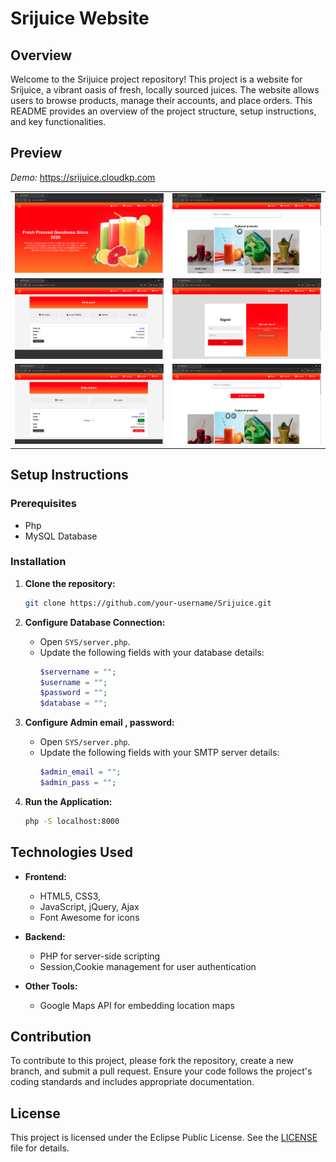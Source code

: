 
# Srijuice Website

## Overview

Welcome to the Srijuice project repository! This project is a website for Srijuice, a vibrant oasis of fresh, locally sourced juices. The website allows users to browse products, manage their accounts, and place orders. This README provides an overview of the project structure, setup instructions, and key functionalities.




## Preview

*Demo:* https://srijuice.cloudkp.com

<table>
  <tr>
    <td><img src="https://github.com/rekcah-pavi/SriJuice/blob/main/photos/w1.png?raw=true"/></td>
    <td><img src="https://github.com/rekcah-pavi/SriJuice/blob/main/photos/w2.png?raw=true"/></td>
  </tr>
  <tr>
    <td><img src="https://github.com/rekcah-pavi/SriJuice/blob/main/photos/w3.png?raw=true"/></td>
    <td><img src="https://github.com/rekcah-pavi/SriJuice/blob/main/photos/w4.png?raw=true"/></td>
  </tr>
  <tr>
    <td><img src="https://github.com/rekcah-pavi/SriJuice/blob/main/photos/a1.png?raw=true"/></td>
    <td><img src="https://github.com/rekcah-pavi/SriJuice/blob/main/photos/a2.png?raw=true"/></td>
  </tr>
</table>





## Setup Instructions

### Prerequisites

- Php
- MySQL Database

### Installation

1. **Clone the repository:**
   ```sh
   git clone https://github.com/your-username/Srijuice.git
   ```


2. **Configure Database Connection:**
   - Open `SYS/server.php`.
   - Update the following fields with your database details:
     ```php
     $servername = "";
     $username = "";
     $password = "";
     $database = "";
     ```

4. **Configure Admin email , password:**
   - Open `SYS/server.php`.
   - Update the following fields with your SMTP server details:
     ```php
     $admin_email = "";
     $admin_pass = "";
     ```

5. **Run the Application:**
     ```sh
     php -S localhost:8000
     ```



## Technologies Used

- **Frontend:**
  - HTML5, CSS3, 
  - JavaScript, jQuery, Ajax
  - Font Awesome for icons

- **Backend:**
  - PHP for server-side scripting
  - Session,Cookie management for user authentication

- **Other Tools:**
  - Google Maps API for embedding location maps
    

## Contribution

To contribute to this project, please fork the repository, create a new branch, and submit a pull request. Ensure your code follows the project's coding standards and includes appropriate documentation.

## License

This project is licensed under the Eclipse Public License. See the [LICENSE](LICENSE) file for details.
